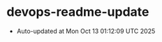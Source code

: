 # devops-readme-update
<!--START_SECTION:activity-->
- Auto-updated at Mon Oct 13 01:12:09 UTC 2025
<!--END_SECTION:activity-->
